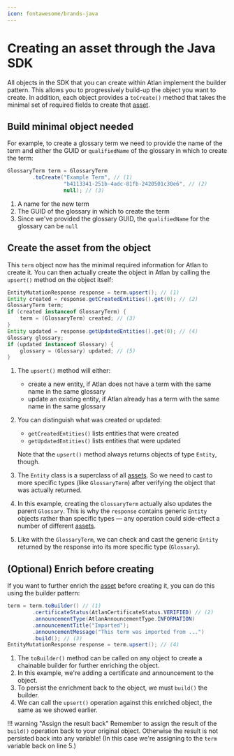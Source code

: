 ```yaml
---
icon: fontawesome/brands-java
---
```


# Creating an asset through the Java SDK

All objects in the SDK that you can create within Atlan implement the builder pattern. This allows you to progressively build-up the object you want to create. In addition, each object provides a `toCreate()` method that takes the minimal set of required fields to create that [asset](/concepts/assets).

## Build minimal object needed

For example, to create a glossary term we need to provide the name of the term and either the GUID or `qualifiedName` of the glossary in which to create the term:

```java linenums="1" title="Build minimal asset necessary for creation"
GlossaryTerm term = GlossaryTerm
		.toCreate("Example Term", // (1)
				  "b4113341-251b-4adc-81fb-2420501c30e6", // (2)
				  null); // (3)
```

1. A name for the new term
2. The GUID of the glossary in which to create the term
3. Since we've provided the glossary GUID, the `qualifiedName` for the glossary can be `null`

## Create the asset from the object

This `term` object now has the minimal required information for Atlan to create it.
You can then actually create the object in Atlan by calling the `upsert()` method on the object itself:

```java linenums="5" title="Create the asset"
EntityMutationResponse response = term.upsert(); // (1)
Entity created = response.getCreatedEntities().get(0); // (2)
GlossaryTerm term;
if (created instanceof GlossaryTerm) {
	term = (GlossaryTerm) created; // (3)
}
Entity updated = response.getUpdatedEntities().get(0); // (4)
Glossary glossary;
if (updated instanceof Glossary) {
	glossary = (Glossary) updated; // (5)
}
```

1. The `upsert()` method will either:

	- create a new entity, if Atlan does not have a term with the same name in the same glossary
	- update an existing entity, if Atlan already has a term with the same name in the same glossary

2. You can distinguish what was created or updated:

	- `getCreatedEntities()` lists entities that were created
	- `getUpdatedEntities()` lists entities that were updated

	Note that the `upsert()` method always returns objects of type `Entity`, though.

3. The `Entity` class is a superclass of all [assets](/concepts/assets). So we need to cast to more specific types (like `GlossaryTerm`) after verifying the object that was actually returned.

4. In this example, creating the `GlossaryTerm` actually also updates the parent `Glossary`. This is why the `response` contains generic `Entity` objects rather than specific types — any operation could side-effect a number of different [assets](/concepts/assets).

5. Like with the `GlossaryTerm`, we can check and cast the generic `Entity` returned by the response into its more specific type (`Glossary`).

## (Optional) Enrich before creating

If you want to further enrich the [asset](/concepts/assets) before creating it, you can do this using the builder pattern:

```java linenums="5" title="Alternatively, further enrich the asset before creating it"
term = term.toBuilder() // (1)
		.certificateStatus(AtlanCertificateStatus.VERIFIED) // (2)
		.announcementType(AtlanAnnouncementType.INFORMATION)
		.announcementTitle("Imported");
		.announcementMessage("This term was imported from ...")
		.build(); // (3)
EntityMutationResponse response = term.upsert(); // (4)
```

1. The `toBuilder()` method can be called on any object to create a chainable builder for further enriching the object.
2. In this example, we're adding a certificate and announcement to the object.
3. To persist the enrichment back to the object, we must `build()` the builder.
4. We can call the `upsert()` operation against this enriched object, the same as we showed earlier.

!!! warning "Assign the result back"
	Remember to assign the result of the `build()` operation back to your original object. Otherwise the result is not persisted back into any variable! (In this case we're assigning to the `term` variable back on line 5.)
